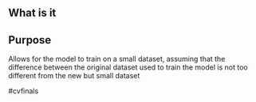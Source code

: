 ## What is it

## Purpose
Allows for the model to train on a small dataset, assuming that the difference between the original dataset used to train the model is not too different from the new but small dataset

#cvfinals